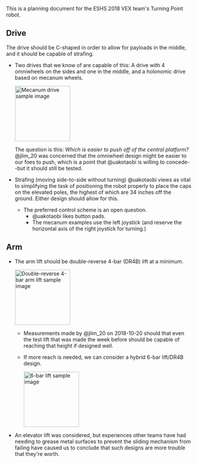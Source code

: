 This is a planning document for the ESHS 2018 VEX team's Turning Point robot.

Drive
-----

The drive should be C-shaped in order to allow for payloads in the
middle, and it should be capable of strafing.

* Two drives that we know of are capable of this: A drive with 4
  omniwheels on the sides and one in the middle, and a holonomic drive
  based on mecanum wheels.

  <img src="http://www.robotc.net/blog/wp-content/gallery/mecanum-robot/dscf1337.jpg"
      alt="Mecanum drive sample image"
      width="150" />

  The question is this: _Which is
  easier to push off of the central platform?_ @jlim_20 was concerned
  that the omniwheel design might be easier to our foes to push, which
  is a point that @uakotaobi is willing to concede--but it should
  still be tested.

* Strafing (moving side-to-side without turning) @uakotaobi views as
  vital to simplifying the task of positioning the robot properly to
  place the caps on the elevated poles, the highest of which are 34
  inches off the ground.  Either design should allow for this.
    * The preferred control scheme is an open question.
        * @uakotaobi likes button pads.
        * The mecanum examples use the left joystick (and reserve the
          horizontal axis of the right joystick for turning.)

Arm
---

* The arm lift should be double-reverse 4-bar (DR4B) lift at a
  minimum.

  <img src="https://www.vexforum.com/index.php/attachment/56464da79abde_IMG_5336.jpg"
       alt="Double-reverse 4-bar arm lift sample image"
       width="150"/>
    * Measurements made by @jlim_20 on 2018-10-20 should that even the
      test lift that was made the week before should be capable of
      reaching that height if designed well.
    * If more reach is needed, we can consider a hybrid 6-bar lift/DR4B
      design.

      <img src="https://www.robolink.com/wp-content/uploads/2016/09/6-bar-lift-1024x794.jpg"
           alt="6-bar lift sample image"
           width="150"/>
* An elevator lift was considered, but experiences other teams have
  had needing to grease metal surfaces to prevent the sliding
  mechanism from failing have caused us to conclude that such designs
  are more trouble that they're worth.
